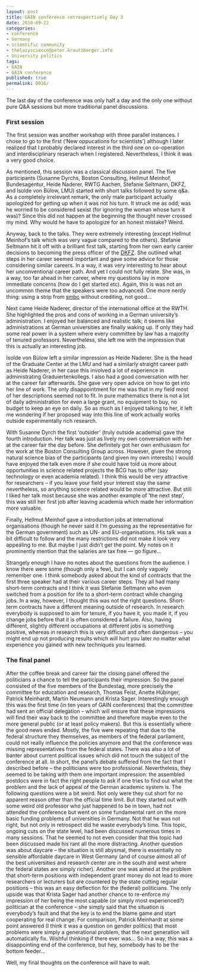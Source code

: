 ```yaml
---
layout: post
title: GAIN conference retrospectively Day 3
date: 2010-09-22
categories:
- conference
- Germany
- scientific community
- thelazyscience@peter.krautzberger.info
- University politics
tags:
- GAIN
- GAIN conference
published: true
permalink: 0036/
---
```


The last day of the conference was only half a day and the only one without pure Q&A sessions but more traditional panel discussions.

### First session

The first session was another workshop with three parallel instances. I chose to go to the first (‘New oppucations for scientists’) although I later realized that I probably declared interest in the third one on co-operation and interdisciplinary reserach when I registered. Nevertheless, I think it was a very good choice.

As mentioned, this session was a classical discussion panel. The five participants (Susanne Dyrchs, Boston Consulting, Hellmut Meinhof, Bundesagentur, Heide Naderer, RWTG Aachen, Stefanie Seltmann, DKFZ, and Isolde von Bülow, LMU) started with short talks followed by some q&a. As a completely irrelevant remark, the only male participant actually apologized for getting up when it was not his turn. It struck me as odd; was he worried to be considered sexist (for ignoring the woman whose turn it was)? Since this did not happen at the beginning the thought never crossed my mind. Why would he have to apologize for an honest mistake? Weird.

Anyway, back to the talks. They were extremely interesting (except Hellmut Meinhof’s talk which was very vague compared to the others). Stefanie Seltmann hit it off with a brilliant first talk, starting from her own early career decisions to becoming the press officer of the [DKFZ](http://www.dkfz.de). She outlined what steps in her career seemed important and gave some advice for those considering similar careers. In a way, it was very interesting to hear about her unconventional career path. And yet I could not fully relate. She was, in a way, too far ahead in her career, where my questions lay in more immediate concerns (how do I get started etc). Again, this is was not an uncommon theme that the speakers were too advanced. One more nerdy thing: using a strip from [smbc](http://www.smbc-comics.com) without crediting, not good…

Next came Heide Naderer, director of the international office at the RWTH. She highlighted the pros and cons of working in a German university’s administration. I enjoyed her balanced and realistic talk; it seems like administrations at German universities are finally waking up. If only they had some real power in a system where every committee by law has a majority of tenured professors. Nevertheless, she left me with the impression that this is actually an interesting job.

Isolde von Bülow left a similar impression as Heide Naderer. She is the head of the Graduate Center at the LMU and had a similarly straight career path as Heide Naderer, in her case this involved a lot of experience in administrating Graduiertenkollegs. I also had a good conversation with her at the career fair afterwards. She gave very open advice on how to get into her line of work. The only disappointment for me was that in my field most of her descriptions seemed not to fit. In pure mathematics there is not a lot of daily administration for even a large grant, no equipment to buy, no budget to keep an eye on daily. So as much as I enjoyed talking to her, it left me wondering if her proposed way into this line of work actually works outside experimentally rich research.

With Susanne Dyrch the first ‘outsider’ (truly outside academia) gave the fourth introduction. Her talk was just as lively my own conversation with her at the career fair the day before. She definitely got her own enthusiasm for the work at the Boston Consulting Group across. However, given the strong natural science bias of the participants (and given my own interests) I would have enjoyed the talk even more if she could have told us more about opportunities in science related projects the BCG has to offer (say technology or even academia related). I think this would be very attractive for researchers – if you leave your field your interest stay the same nevertheless, so anything science related would be more attractive. But still I liked her talk most because she was another example of ‘the next step’, this was still her first job after leaving academia which made her information more valuable.

Finally, Hellmut Meinhof gave a introduction jobs at international organisations (though he never said it I’m guessing as the representative for the German government) such as UN- and EU-organisations. His talk was a bit difficult to follow and the many restrictions did not make it look very appealing to me. But maybe I just didn’t get the point. My notes on it prominently mention that the salaries are tax free — go figure…

Strangely enough I have no notes about the questions from the audience. I know there were some (though only a few), but I can only vaguely remember one. I think somebody asked about the kind of contracts that the first three speaker had at their various career steps. They all had many short-term contracts and I think it was Stefanie Seltmann who even switched from a position for life to a short-term contract while changing jobs. In a way, however, I thought this was not the right questions. Short-term contracts have a different meaning outside of research. In research everybody is supposed to aim for tenure, if you have it, you made it, if you change jobs before that it is often considered a failure. Also, having different, slightly different occupations at different jobs is something positive, whereas in research this is very difficult and often dangerous – you might end up not producing results which will hurt you later no matter what experience you gained with new techniques you learned.

### The final panel

After the coffee break and career fair the closing panel offered the politicians a chance to tell the participants their impression. So the panel consisted of the five members of the Bundestag, more precisely the committee for education and research, Thomas Feist, Anette Hübinger, Patrick Meinhardt, Martin Neumann and Krista Sager. Interestingly enough this was the first time (in ten years of GAIN conferences) that the committee had sent an official delegation – which will ensure that these impressions will find their way back to the committee and therefore maybe even to the more general public (or at least policy makers). But this is essentially where the good news ended. Mostly, the five were repeating that due to the federal structure they themselves, as members of the federal parliament, could not really influence the policies anymore and that the conference was missing representatives from the federal states. There was also a lot of banter about current political issues which did not touch the subject of the conference at all. In short, the panel’s debate suffered from the fact that I described before – the politicians were too professional. Nevertheless, they seemed to be taking with them one important impression: the assembled postdocs were in fact the right people to ask if one tries to find out what the problem and the lack of appeal of the German academic system is. The following questions were a bit weird. Not only were they cut short for no apparent reason other than the official time limit. But they started out with some weird old professor who just happened to be in town, had not attended the conference but went on some fundamental rant on the more basic funding problems of universities in Germany. Not that he was not right, but not only in retrospect did he waste everybody’s time. This topic, ongoing cuts on the state level, had been discussed numerous times in many sessions. That he seemed to not even consider that this topic had been discussed made his rant all the more distracting. Another question was about daycare – the situation is still abysmal, there is essentially no sensible affordable daycare in West Germany (and of course almost all of the best universities and research center are in the south and west where the federal states are simply richer). Another one was aimed at the problem that short-term positions with independent grant money do not lead to more researchers or lecturers but are countered by the state cutting regular positions – this was an easy deflection for the (federal) politicians. The only upside was that Krista Sager had another chance to re-enforce my impression of her being the most capable (or simply most experienced?) politician at the conference – she simply said that the situation is everybody’s fault and that the key is to end the blame game and start cooperating for real change. For comparison, Patrick Meinhardt at some point answered (I think it was a question on gender politics) that most problems were simply a generational problem, that the next generation will automatically fix. Wishful thinking if there ever was… So in a way, this was a disappointing end of the conference, but hey, somebody has to be the bottom feeder…

Well, my final thoughts on the conference will have to wait.
